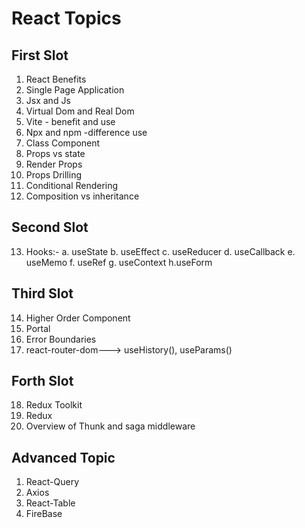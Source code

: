 # React Topics
## First Slot

1. React Benefits
2. Single Page Application
3. Jsx and Js
4. Virtual Dom and Real Dom
5. Vite - benefit and use
6. Npx and npm -difference use
7. Class Component 
8. Props vs state
9. Render Props
10. Props Drilling
11. Conditional Rendering
12. Composition vs inheritance

## Second Slot
13. Hooks:-
a. useState
b. useEffect
c. useReducer
d. useCallback
e. useMemo
f. useRef
g. useContext
h.useForm

## Third Slot
14. Higher Order Component
15. Portal
16. Error Boundaries
17. react-router-dom---> useHistory(), useParams()

## Forth Slot
18. Redux Toolkit
19. Redux
20. Overview of Thunk and saga middleware

## Advanced Topic 
1. React-Query
2. Axios
3. React-Table
4. FireBase






